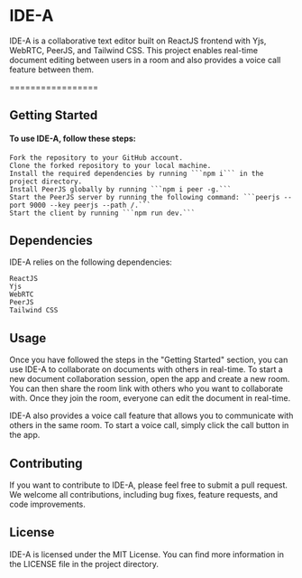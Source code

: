 IDE-A
=================

IDE-A is a collaborative text editor built on ReactJS frontend with Yjs, WebRTC, PeerJS, and Tailwind CSS. This project enables real-time document editing between users in a room and also provides a voice call feature between them.

=================

## Getting Started

#### To use IDE-A, follow these steps:

    Fork the repository to your GitHub account.
    Clone the forked repository to your local machine.
    Install the required dependencies by running ```npm i``` in the project directory.
    Install PeerJS globally by running ```npm i peer -g.```
    Start the PeerJS server by running the following command: ```peerjs --port 9000 --key peerjs --path /.```
    Start the client by running ```npm run dev.```

## Dependencies

IDE-A relies on the following dependencies:

    ReactJS
    Yjs
    WebRTC
    PeerJS
    Tailwind CSS

## Usage

Once you have followed the steps in the "Getting Started" section, you can use IDE-A to collaborate on documents with others in real-time. To start a new document collaboration session, open the app and create a new room. You can then share the room link with others who you want to collaborate with. Once they join the room, everyone can edit the document in real-time.

IDE-A also provides a voice call feature that allows you to communicate with others in the same room. To start a voice call, simply click the call button in the app.

## Contributing

If you want to contribute to IDE-A, please feel free to submit a pull request. We welcome all contributions, including bug fixes, feature requests, and code improvements.

## License

IDE-A is licensed under the MIT License. You can find more information in the LICENSE file in the project directory.
